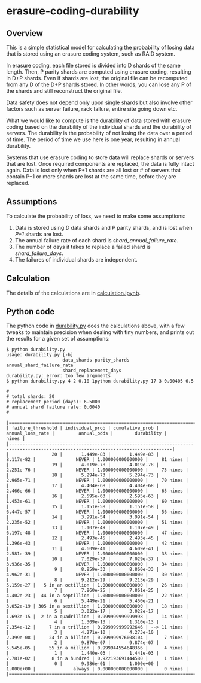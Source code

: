 # erasure-coding-durability

## Overview

This is a simple statistical model for calculating the probability of losing
data that is stored using an erasure coding system, such as RAID system.

In erasure coding, each file stored is divided into D shards of the same length.
Then, P parity shards are computed using erasure coding, resulting in D+P shards.
Even if shards are lost, the original file can be recomputed from any D of the
D+P shards stored.  In other words, you can lose any P of the shards and still 
reconstruct the original file. 

Data safety does not depend only upon single shards but also involve other factors
such as server failure, rack failure, entire site going down etc. 

What we would like to compute is the durability of data stored with erasure coding
based on the durability of the individual shards and the durability of servers.
The durability is the probability of not losing the data over a period of time.
The period of time we use here is one year, resulting in annual durability.
  
Systems that use erasure coding to store data will replace shards or servers that 
are lost. Once required components are replaced, the data is fully intact again. 
Data is lost only when P+1 shards are all lost or # of servers that contain P+1 or more
shards are lost at the same time, before they are replaced. 

## Assumptions

To calculate the probability of loss, we need to make some assumptions:

1. Data is stored using *D* data shards and *P* parity shards, and is lost when *P+1* shards are lost.
1. The annual failure rate of each shard is *shard_annual_failure_rate*.
1. The number of days it takes to replace a failed shard is *shard_failure_days*.
1. The failures of individual shards are independent.

## Calculation

The details of the calculations are in [calculation.ipynb](https://github.com/Backblaze/erasure-coding-durability/blob/master/calculation.ipynb).

## Python code

The python code in 
[durability.py](https://github.com/Backblaze/erasure-coding-durability/blob/master/durability.py)
does the calculations above, with a few tweaks
to maintain precision when dealing with tiny numbers, and prints out the results
for a given set of assumptions:

```
$ python durability.py
usage: durability.py [-h]
                     data_shards parity_shards annual_shard_failure_rate
                     shard_replacement_days
durability.py: error: too few arguments
$ python durability.py 4 2 0.10 1python durability.py 17 3 0.00405 6.5

#
# total shards: 20
# replacement period (days): 6.5000
# annual shard failure rate: 0.0040
#

|===================================================================================================================================|
| failure_threshold | individual_prob | cumulative_prob | annual_loss_rate |         annual_odds |        durability |        nines | 
|-----------------------------------------------------------------------------------------------------------------------------------|
|                20 |       1.449e-83 |       1.449e-83 |        8.117e-82 |               NEVER | 1.000000000000000 |     81 nines | 
|                19 |       4.019e-78 |       4.019e-78 |        2.251e-76 |               NEVER | 1.000000000000000 |     75 nines | 
|                18 |       5.294e-73 |       5.294e-73 |        2.965e-71 |               NEVER | 1.000000000000000 |     70 nines | 
|                17 |       4.404e-68 |       4.404e-68 |        2.466e-66 |               NEVER | 1.000000000000000 |     65 nines | 
|                16 |       2.595e-63 |       2.595e-63 |        1.453e-61 |               NEVER | 1.000000000000000 |     60 nines | 
|                15 |       1.151e-58 |       1.151e-58 |        6.447e-57 |               NEVER | 1.000000000000000 |     56 nines | 
|                14 |       3.991e-54 |       3.991e-54 |        2.235e-52 |               NEVER | 1.000000000000000 |     51 nines | 
|                13 |       1.107e-49 |       1.107e-49 |        6.197e-48 |               NEVER | 1.000000000000000 |     47 nines | 
|                12 |       2.493e-45 |       2.493e-45 |        1.396e-43 |               NEVER | 1.000000000000000 |     42 nines | 
|                11 |       4.609e-41 |       4.609e-41 |        2.581e-39 |               NEVER | 1.000000000000000 |     38 nines | 
|                10 |       7.029e-37 |       7.029e-37 |        3.936e-35 |               NEVER | 1.000000000000000 |     34 nines | 
|                 9 |       8.859e-33 |       8.860e-33 |        4.962e-31 |               NEVER | 1.000000000000000 |     30 nines | 
|                 8 |       9.212e-29 |       9.213e-29 |        5.159e-27 |   5 in an octillion | 1.000000000000000 |     26 nines | 
|                 7 |       7.860e-25 |       7.861e-25 |        4.402e-23 |  44 in a septillion | 1.000000000000000 |     22 nines | 
|                 6 |       5.449e-21 |       5.450e-21 |        3.052e-19 | 305 in a sextillion | 1.000000000000000 |     18 nines | 
|                 5 |       3.022e-17 |       3.022e-17 |        1.693e-15 |  2 in a quadrillion | 0.999999999999998 |     14 nines | 
|                 4 |       1.309e-13 |       1.310e-13 |        7.354e-12 |     7 in a trillion | 0.999999999992646 | --> 11 nines | 
|                 3 |       4.271e-10 |       4.273e-10 |        2.399e-08 |     24 in a billion | 0.999999976008104 |      7 nines | 
|                 2 |       9.870e-07 |       9.874e-07 |        5.545e-05 |     55 in a million | 0.999944554648366 |      4 nines | 
|                 1 |       1.440e-03 |       1.441e-03 |        7.781e-02 |      8 in a hundred | 0.922193691444580 |      1 nines | 
|                 0 |       9.986e-01 |       1.000e+00 |        1.000e+00 |              always | 0.000000000000000 |      0 nines | 
|===================================================================================================================================|
```


